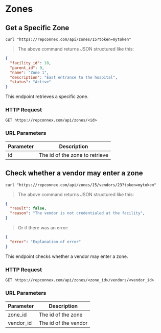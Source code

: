 # Zones

## Get a Specific Zone

```shell
curl "https://repconnex.com/api/zones/15?token=mytoken"
```

> The above command returns JSON structured like this:

```json
{
  "facility_id": 10,
  "parent_id": 9,
  "name": "Zone 1",
  "description": "East entrance to the hospital",
  "status": "Active"
}
```

This endpoint retrieves a specific zone.

### HTTP Request

`GET https://repconnex.com/api/zones/<id>`

### URL Parameters

Parameter | Description
--------- | -----------
id | The id of the zone to retrieve

## Check whether a vendor may enter a zone

```shell
curl "https://repconnex.com/api/zones/15/vendors/23?token=mytoken"
```

> The above command returns JSON structured like this:

```json
{
  "result": false,
  "reason": "The vendor is not credentialed at the facility",
}
```

> Or if there was an error:

```json
{
  "error": "Explanation of error"
}
```

This endpoint checks whether a vendor may enter a zone.

### HTTP Request

`GET https://repconnex.com/api/zones/<zone_id>/vendors/<vendor_id>`

### URL Parameters

Parameter | Description
--------- | -----------
zone_id | The id of the zone
vendor_id | The id of the vendor
